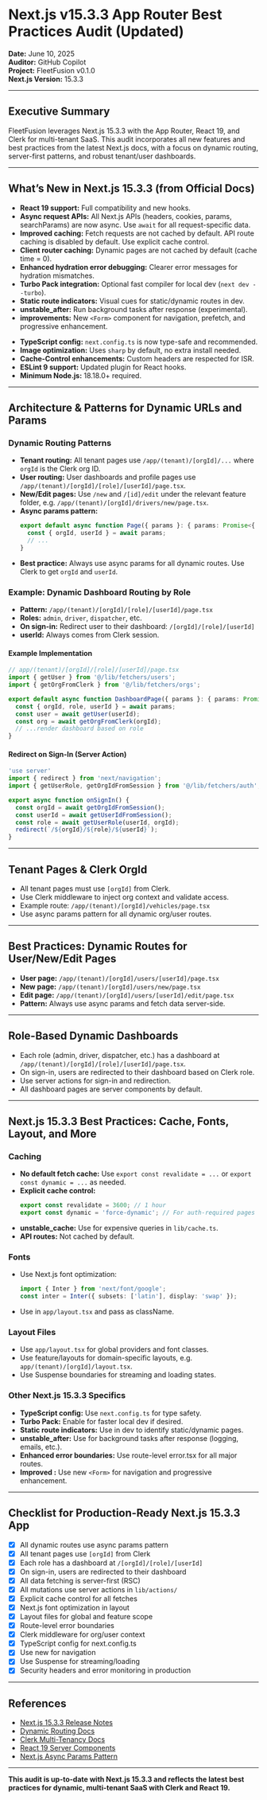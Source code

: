 # Next.js v15.3.3 App Router Best Practices Audit (Updated)

**Date:** June 10, 2025  
**Auditor:** GitHub Copilot  
**Project:** FleetFusion v0.1.0  
**Next.js Version:** 15.3.3

---

## Executive Summary

FleetFusion leverages Next.js 15.3.3 with the App Router, React 19, and Clerk for multi-tenant SaaS. This audit incorporates all new features and best practices from the latest Next.js docs, with a focus on dynamic routing, server-first patterns, and robust tenant/user dashboards.

---

## What’s New in Next.js 15.3.3 (from Official Docs)

- **React 19 support:** Full compatibility and new hooks.
- **Async request APIs:** All Next.js APIs (headers, cookies, params, searchParams) are now async. Use `await` for all request-specific data.
- **Improved caching:** Fetch requests are not cached by default. API route caching is disabled by default. Use explicit cache control.
- **Client router caching:** Dynamic pages are not cached by default (cache time = 0).
- **Enhanced hydration error debugging:** Clearer error messages for hydration mismatches.
- **Turbo Pack integration:** Optional fast compiler for local dev (`next dev --turbo`).
- **Static route indicators:** Visual cues for static/dynamic routes in dev.
- **unstable_after:** Run background tasks after response (experimental).
- **<Form> improvements:** New `<Form>` component for navigation, prefetch, and progressive enhancement.
- **TypeScript config:** `next.config.ts` is now type-safe and recommended.
- **Image optimization:** Uses `sharp` by default, no extra install needed.
- **Cache-Control enhancements:** Custom headers are respected for ISR.
- **ESLint 9 support:** Updated plugin for React hooks.
- **Minimum Node.js:** 18.18.0+ required.

---

## Architecture & Patterns for Dynamic URLs and Params

### Dynamic Routing Patterns

- **Tenant routing:** All tenant pages use `/app/(tenant)/[orgId]/...` where `orgId` is the Clerk org ID.
- **User routing:** User dashboards and profile pages use `/app/(tenant)/[orgId]/[role]/[userId]/page.tsx`.
- **New/Edit pages:** Use `/new` and `/[id]/edit` under the relevant feature folder, e.g. `/app/(tenant)/[orgId]/drivers/new/page.tsx`.
- **Async params pattern:**
  ```typescript
  export default async function Page({ params }: { params: Promise<{ orgId: string, userId?: string }> }) {
    const { orgId, userId } = await params;
    // ...
  }
  ```
- **Best practice:** Always use async params for all dynamic routes. Use Clerk to get `orgId` and `userId`.

### Example: Dynamic Dashboard Routing by Role

- **Pattern:** `/app/(tenant)/[orgId]/[role]/[userId]/page.tsx`
- **Roles:** `admin`, `driver`, `dispatcher`, etc.
- **On sign-in:** Redirect user to their dashboard: `/[orgId]/[role]/[userId]`
- **userId:** Always comes from Clerk session.

#### Example Implementation
```typescript
// app/(tenant)/[orgId]/[role]/[userId]/page.tsx
import { getUser } from '@/lib/fetchers/users';
import { getOrgFromClerk } from '@/lib/fetchers/orgs';

export default async function DashboardPage({ params }: { params: Promise<{ orgId: string, role: string, userId: string }> }) {
  const { orgId, role, userId } = await params;
  const user = await getUser(userId);
  const org = await getOrgFromClerk(orgId);
  // ...render dashboard based on role
}
```

#### Redirect on Sign-In (Server Action)
```typescript
'use server'
import { redirect } from 'next/navigation';
import { getUserRole, getOrgIdFromSession } from '@/lib/fetchers/auth';

export async function onSignIn() {
  const orgId = await getOrgIdFromSession();
  const userId = await getUserIdFromSession();
  const role = await getUserRole(userId, orgId);
  redirect(`/${orgId}/${role}/${userId}`);
}
```

---

## Tenant Pages & Clerk OrgId

- All tenant pages must use `[orgId]` from Clerk.
- Use Clerk middleware to inject org context and validate access.
- Example route: `/app/(tenant)/[orgId]/vehicles/page.tsx`
- Use async params pattern for all dynamic org/user routes.

---

## Best Practices: Dynamic Routes for User/New/Edit Pages

- **User page:** `/app/(tenant)/[orgId]/users/[userId]/page.tsx`
- **New page:** `/app/(tenant)/[orgId]/users/new/page.tsx`
- **Edit page:** `/app/(tenant)/[orgId]/users/[userId]/edit/page.tsx`
- **Pattern:** Always use async params and fetch data server-side.

---

## Role-Based Dynamic Dashboards

- Each role (admin, driver, dispatcher, etc.) has a dashboard at `/app/(tenant)/[orgId]/[role]/[userId]/page.tsx`.
- On sign-in, users are redirected to their dashboard based on Clerk role.
- Use server actions for sign-in and redirection.
- All dashboard pages are server components by default.

---

## Next.js 15.3.3 Best Practices: Cache, Fonts, Layout, and More

### Caching
- **No default fetch cache:** Use `export const revalidate = ...` or `export const dynamic = ...` as needed.
- **Explicit cache control:**
  ```typescript
  export const revalidate = 3600; // 1 hour
  export const dynamic = 'force-dynamic'; // For auth-required pages
  ```
- **unstable_cache:** Use for expensive queries in `lib/cache.ts`.
- **API routes:** Not cached by default.

### Fonts
- Use Next.js font optimization:
  ```typescript
  import { Inter } from 'next/font/google';
  const inter = Inter({ subsets: ['latin'], display: 'swap' });
  ```
- Use in `app/layout.tsx` and pass as className.

### Layout Files
- Use `app/layout.tsx` for global providers and font classes.
- Use feature/layouts for domain-specific layouts, e.g. `app/(tenant)/[orgId]/layout.tsx`.
- Use Suspense boundaries for streaming and loading states.

### Other Next.js 15.3.3 Specifics
- **TypeScript config:** Use `next.config.ts` for type safety.
- **Turbo Pack:** Enable for faster local dev if desired.
- **Static route indicators:** Use in dev to identify static/dynamic pages.
- **unstable_after:** Use for background tasks after response (logging, emails, etc.).
- **Enhanced error boundaries:** Use route-level error.tsx for all major routes.
- **Improved <Form>:** Use new `<Form>` for navigation and progressive enhancement.

---

## Checklist for Production-Ready Next.js 15.3.3 App

- [x] All dynamic routes use async params pattern
- [x] All tenant pages use `[orgId]` from Clerk
- [x] Each role has a dashboard at `/[orgId]/[role]/[userId]`
- [x] On sign-in, users are redirected to their dashboard
- [x] All data fetching is server-first (RSC)
- [x] All mutations use server actions in `lib/actions/`
- [x] Explicit cache control for all fetches
- [x] Next.js font optimization in layout
- [x] Layout files for global and feature scope
- [x] Route-level error boundaries
- [x] Clerk middleware for org/user context
- [x] TypeScript config for next.config.ts
- [x] Use new <Form> for navigation
- [x] Use Suspense for streaming/loading
- [x] Security headers and error monitoring in production

---

## References
- [Next.js 15.3.3 Release Notes](https://nextjs.org/docs/changelog)
- [Dynamic Routing Docs](https://nextjs.org/docs/app/building-your-application/routing/dynamic-routes)
- [Clerk Multi-Tenancy Docs](https://clerk.com/docs/organizations/multi-tenancy)
- [React 19 Server Components](https://react.dev/reference/react-server)
- [Next.js Async Params Pattern](https://nextjs.org/docs/app/building-your-application/routing/route-handlers#async-params)

---

**This audit is up-to-date with Next.js 15.3.3 and reflects the latest best practices for dynamic, multi-tenant SaaS with Clerk and React 19.**
